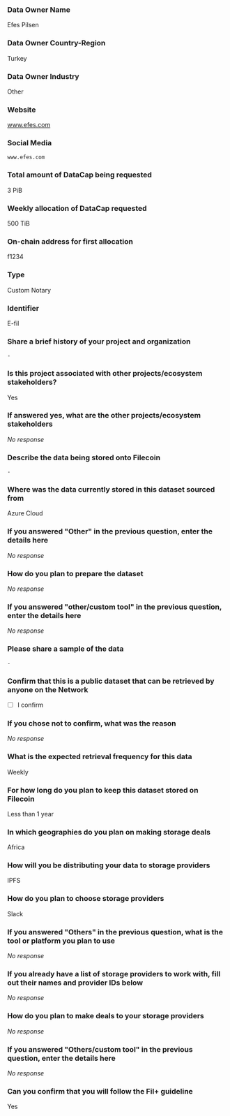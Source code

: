### Data Owner Name

Efes Pilsen

### Data Owner Country-Region

Turkey

### Data Owner Industry

Other

### Website

www.efes.com

### Social Media

```text
www.efes.com
```


### Total amount of DataCap being requested

3 PiB

### Weekly allocation of DataCap requested

500 TiB

### On-chain address for first allocation

f1234

### Type

Custom Notary

### Identifier

E-fil

### Share a brief history of your project and organization

```text
-
```


### Is this project associated with other projects/ecosystem stakeholders?

Yes

### If answered yes, what are the other projects/ecosystem stakeholders

_No response_

### Describe the data being stored onto Filecoin

```text
-
```


### Where was the data currently stored in this dataset sourced from

Azure Cloud

### If you answered "Other" in the previous question, enter the details here

_No response_

### How do you plan to prepare the dataset

_No response_

### If you answered "other/custom tool" in the previous question, enter the details here

_No response_

### Please share a sample of the data

```text
-
```


### Confirm that this is a public dataset that can be retrieved by anyone on the Network

- [ ] I confirm

### If you chose not to confirm, what was the reason

_No response_

### What is the expected retrieval frequency for this data

Weekly

### For how long do you plan to keep this dataset stored on Filecoin

Less than 1 year

### In which geographies do you plan on making storage deals

Africa

### How will you be distributing your data to storage providers

IPFS

### How do you plan to choose storage providers

Slack

### If you answered "Others" in the previous question, what is the tool or platform you plan to use

_No response_

### If you already have a list of storage providers to work with, fill out their names and provider IDs below

_No response_

### How do you plan to make deals to your storage providers

_No response_

### If you answered "Others/custom tool" in the previous question, enter the details here

_No response_

### Can you confirm that you will follow the Fil+ guideline

Yes